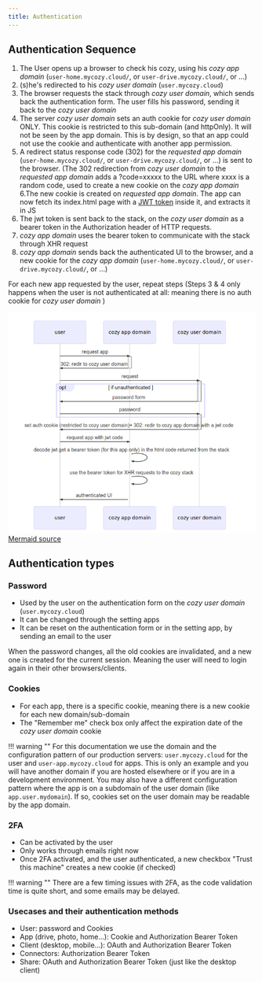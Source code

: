 ```yaml
---
title: Authentication
---
```


## Authentication Sequence

1. The User opens up a browser to check his cozy, using his *cozy app domain* (`user-home.mycozy.cloud/`, or `user-drive.mycozy.cloud/`, or ...)
2. (s)he's redirected to his *cozy user domain* (`user.mycozy.cloud`)
3. The browser requests the stack through *cozy user domain*, which sends back the authentication form. The user fills his password, sending it back to the  *cozy user domain*
4. The server *cozy user domain* sets an auth cookie for *cozy user domain* ONLY. This cookie is restricted to this sub-domain (and httpOnly). It will not be seen by the app domain. This is by design, so that an app could not use the cookie and authenticate with another app permission.
5. A redirect status response code (302) for the *requested app domain* (`user-home.mycozy.cloud/`, or `user-drive.mycozy.cloud/`, or ...) is sent to the browser. (The 302 redirection from *cozy user domain* to the *requested app domain* adds a ?code=xxxxx to the URL where xxxx is a random code, used to create a new cookie on the *cozy app domain*
6.The new cookie is created on *requested app domain*. The app can now fetch its index.html page with a [JWT token](https://jwt.io/) inside it, and extracts it in JS
7. The jwt token is sent back to the stack, on the *cozy user domain* as a bearer token in the Authorization header of HTTP requests.
8. *cozy app domain* uses the bearer token to communicate with the stack through XHR request
9. *cozy app domain* sends back the authenticated UI to the browser, and a new cookie for the *cozy app domain* (`user-home.mycozy.cloud/`, or `user-drive.mycozy.cloud/`, or ...)

For each new app requested by the user, repeat steps
(Steps 3 & 4 only happens when the user is not authenticated at all: meaning there is no auth cookie for *cozy user domain* )

![Architecture](../img/dev/auth.png)
[Mermaid source](../img/dev/auth_source.mmdc)


## Authentication types

### Password

- Used by the user on the authentication form on the *cozy user domain* (`user.mycozy.cloud`)
- It can be changed through the setting apps
- It can be reset on the authentication form or in the setting app, by sending an email to the user

When the password changes, all the old cookies are invalidated, and a new one is created for the current session. Meaning the user will need to login again in their other browsers/clients.

### Cookies

- For each app, there is a specific cookie, meaning there is a new cookie for each new domain/sub-domain
- The "Remember me" check box only affect the expiration date of the *cozy user domain* cookie

 !!! warning ""
For this documentation we use the domain and the configuration pattern of our production servers: `user.mycozy.cloud` for the user and `user-app.mycozy.cloud` for apps. This is only an example and you will have another domain if you are hosted elsewhere or if you are in a development environment. You may also have a different configuration pattern where the app is on a subdomain of the user domain (like `app.user.mydomain`). If so, cookies set on the user domain may be readable by the app domain.

### 2FA

- Can be activated by the user
- Only works through emails right now
- Once 2FA activated, and the user authenticated, a new checkbox "Trust this machine" creates a new cookie (if checked)

 !!! warning ""
     There are a few timing issues with 2FA, as the code validation time is quite short, and some emails may be delayed.

### Usecases and their authentication methods

- User: password and Cookies
- App (drive, photo, home...): Cookie and Authorization Bearer Token
- Client (desktop, mobile...): OAuth and Authorization Bearer Token
- Connectors: Authorization Bearer Token
- Share: OAuth and Authorization Bearer Token (just like the desktop client)
